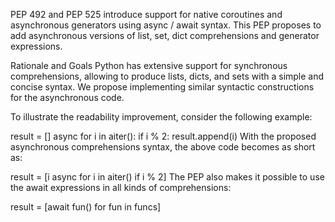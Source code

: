 PEP 492 and PEP 525 introduce support for native coroutines and asynchronous generators using async / await syntax. This PEP proposes to add asynchronous versions of list, set, dict comprehensions and generator expressions.

Rationale and Goals
Python has extensive support for synchronous comprehensions, allowing to produce lists, dicts, and sets with a simple and concise syntax. We propose implementing similar syntactic constructions for the asynchronous code.

To illustrate the readability improvement, consider the following example:

result = []
async for i in aiter():
    if i % 2:
        result.append(i)
With the proposed asynchronous comprehensions syntax, the above code becomes as short as:

result = [i async for i in aiter() if i % 2]
The PEP also makes it possible to use the await expressions in all kinds of comprehensions:

result = [await fun() for fun in funcs]
